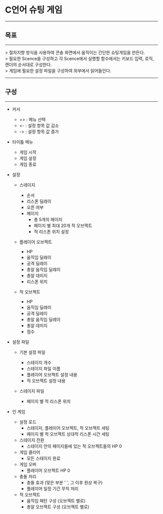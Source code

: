 # C언어 슈팅 게임
<hr/>

## 목표
<hr/>
> 절차지향 방식을 사용하여 콘솔 화면에서 움직이는 간단한 슈팅게임을 만든다.<br/>
> 필요한 Scence을 구성하고 각 Scence에서 실행할 함수에서는 키보드 입력, 로직, 랜더의 순서대로 구성한다. <br/>
> 게임에 필요한 설정 파일을 구성하여 외부에서 읽어들인다.<br/>
<hr/>

## 구성
<hr/>

+ 커서
  + => : 메뉴 선택
  + <- : 설정 항목 값 감소
  + -> : 설정 항목 값 증가

+ 타이틀 메뉴
  + 게임 시작
  + 게임 설정
  + 게임 종료

+ 설정
  + 스테이지
    + 순서
    + 리스폰 딜레이
    + 오픈 여부      
    + 페이지
      + 총 5개의 페이지
      + 페이지 별 최대 20개 적 오브젝트
      + 적 리스폰 위치 설정

  + 플레이어 오브젝트
    + HP
    + 움직임 딜레이
    + 공격 딜레이
    + 총알 움직임 딜레이
    + 총알 데미지
    + 리스폰 위치

  + 적 오브젝트
    + HP
    + 움직임 딜레이
    + 공격 딜레이
    + 총알 움직임 딜레이
    + 총알 데미지
    + 점수

+ 설정 파일
  + 기본 설정 파일
    + 스테이지 개수
    + 스테이지 파일 이름
    + 플레이어 오브젝트 설정 내용
    + 적 오브젝트 설정 내용

  + 스테이지 파일
    + 페이지 별 적 리스폰 위치

+ 인 게임
  + 설정 로드
    + 스테이지, 플레이어 오브젝트, 적 오브젝트 세팅
    + 페이지 별 적 오브젝트 상대적 리스폰 시간 세팅
  + 스테이지 전환
    + 스테이지 안의 페이지들에 있는 적 오브젝트들의 HP 0
  + 게임 클리어
    + 모든 스테이지 완료
  + 게임 오버
    + 플레이어 오브젝트 HP 0
  + 충돌 처리
    + 충돌 효과 (맞은 부분 ' ', 그 이후 원상 복구)
    + 플레이어 일정 기간 무적 처리
  + 적 오브젝트
    + 움직임 패턴 구성 (오브젝트 별로)
    + 총알 오브젝트 구성 (오브젝트 별로)

